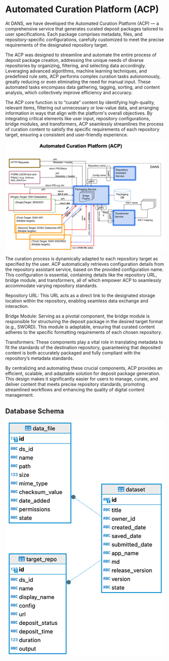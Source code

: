 # Automated Curation Platform (ACP)
At DANS, we have developed the Automated Curation Platform (ACP) — a comprehensive service that generates curated deposit packages tailored to user specifications. Each package comprises metadata, files, and repository-specific configurations, carefully customized to meet the precise requirements of the designated repository target.

The ACP was designed to streamline and automate the entire process of deposit package creation, addressing the unique needs of diverse repositories by organizing, filtering, and selecting data accordingly. Leveraging advanced algorithms, machine learning techniques, and predefined rule sets, ACP performs complex curation tasks autonomously, greatly reducing or even eliminating the need for manual input. These automated tasks encompass data gathering, tagging, sorting, and content analysis, which collectively improve efficiency and accuracy.

The ACP core function is to “curate” content by identifying high-quality, relevant items, filtering out unnecessary or low-value data, and arranging information in ways that align with the platform's overall objectives. By integrating critical elements like user input, repository configurations, bridge modules, and transformers, ACP seamlessly streamlines the process of curation content to satisfy the specific requirements of each repository target, ensuring a consistent and user-friendly experience.

![Data Flow diagram](./resources/images/ps-flow.png)

The curation process is dynamically adapted to each repository target as specified by the user. ACP automatically retrieves configuration details from the repository assistant service, based on the provided configuration name. This configuration is essential, containing details like the repository URL, bridge module, and transformers, all of which empower ACP to seamlessly accommodate varying repository standards.

Repository URL: This URL acts as a direct link to the designated storage location within the repository, enabling seamless data exchange and interaction.

Bridge Module: Serving as a pivotal component, the bridge module is responsible for structuring the deposit package in the desired target format (e.g., SWORD). This module is adaptable, ensuring that curated content adheres to the specific formatting requirements of each chosen repository.

Transformers: These components play a vital role in translating metadata to fit the standards of the destination repository, guaranteeing that deposited content is both accurately packaged and fully compliant with the repository’s metadata standards.

By centralizing and automating these crucial components, ACP provides an efficient, scalable, and adaptable solution for deposit package generation. This design makes it significantly easier for users to manage, curate, and deliver content that meets precise repository standards, promoting streamlined workflows and enhancing the quality of digital content management.

 ## Database Schema
![Database Schema](./resources/images/db-schema.png)
    